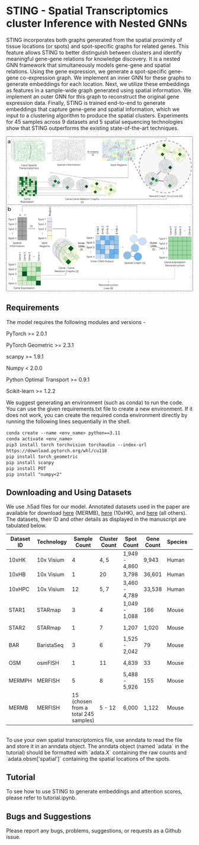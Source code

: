 # STING - Spatial Transcriptomics cluster Inference with Nested GNNs

STING incorporates both graphs generated from the spatial proximity of tissue locations (or spots) and spot-specific graphs for related genes. This feature allows STING to better distinguish between clusters and identify meaningful gene-gene relations for knowledge discovery. It is a nested GNN framework that simultaneously models gene-gene and spatial relations. Using the gene expression, we generate a spot-specific gene-gene co-expression graph. We implement an inner GNN for these graphs to generate embeddings for each location. Next, we utilize these embeddings as features in a sample-wide graph generated using spatial information. We implement an outer GNN for this graph to reconstruct the original gene expression data. Finally, STING is trained end-to-end to generate embeddings that capture gene-gene and spatial information, which we input to a clustering algorithm to produce the spatial clusters. Experiments for 45 samples across 9 datasets and 5 spatial sequencing technologies show that STING outperforms the existing state-of-the-art techniques.

![STING Framework Overview](https://github.com/rsinghlab/STING/blob/main/STING%20Framework%20w%20Spot%20Groups.png?raw=true)

## Requirements
The model requires the following modules and versions - 

PyTorch >= 2.0.1

PyTorch Geometric >= 2.3.1

scanpy >= 1.9.1

Numpy < 2.0.0

Python Optimal Transport >= 0.9.1

Scikit-learn >= 1.2.2


We suggest generating an environment (such as conda) to run the code. You can use the given requirements.txt file to create a new environment. If it does not work, you can create the required conda environment directly by running the following lines sequentially in the shell.
```
conda create --name <env_name> python==3.11
conda activate <env_name>
pip3 install torch torchvision torchaudio --index-url https://download.pytorch.org/whl/cu118
pip install torch_geometric
pip install scanpy
pip install POT
pip install "numpy<2"
```

## Downloading and Using Datasets
We use .h5ad files for our model. Annotated datasets used in the paper are available for download [here](https://cellxgene.cziscience.com/collections/0cca8620-8dee-45d0-aef5-23f032a5cf09) (MERMB), [here](https://db.cngb.org/stomics/datasets/STDS0000223/summary) (10xHK), and [here](sdmbench.drai.cn) (all others). The datasets, their ID and other details as displayed in the manuscript are tabulated below.

| Dataset ID | Technology  | Sample Count | Cluster Count | Spot Count     | Gene Count | Species | Tissue                |
|------------|-------------|--------------|----------------|----------------|------------|---------|------------------------|
| 10xHK      | 10x Visium  | 4            | 4, 5          | 1,949 - 4,860  | 9,943      | Human   | Kidney                |
| 10xHB      | 10x Visium  | 1            | 20            | 3,798          | 36,601     | Human   | Breast                |
| 10xHPC     | 10x Visium  | 12           | 5, 7          | 3,460 - 4,789  | 33,538     | Human   | Prefrontal Cortex     |
| STAR1      | STARmap     | 3            | 4             | 1,049 - 1,088  | 166        | Mouse   | Prefrontal Cortex     |
| STAR2      | STARmap     | 1            | 7             | 1,207          | 1,020      | Mouse   | Prefrontal Cortex     |
| BAR        | BaristaSeq  | 3            | 6             | 1,525 - 2,042  | 79         | Mouse   | Primary Cortex        |
| OSM        | osmFISH     | 1            | 11            | 4,839          | 33         | Mouse   | Somatosensory Cortex  |
| MERMPH     | MERFISH     | 5            | 8             | 5,488 - 5,926  | 155        | Mouse   | Preoptic Hypothalamus |
| MERMB      | MERFISH     | 15 (chosen from a total 245 samples)          | 5 - 12        | 6,000          | 1,122      | Mouse   | Brain                 |

<br>
To use your own spatial transcriptomics file, use anndata to read the file and store it in an anndata object. The anndata object (named `adata` in the tutorial) should be formatted with `adata.X` containing the raw counts and `adata.obsm['spatial']` containing the spatial locations of the spots.

## Tutorial
To see how to use STING to generate embeddings and attention scores, please refer to tutorial.ipynb.

## Bugs and Suggestions
Please report any bugs, problems, suggestions, or requests as a Github issue.
